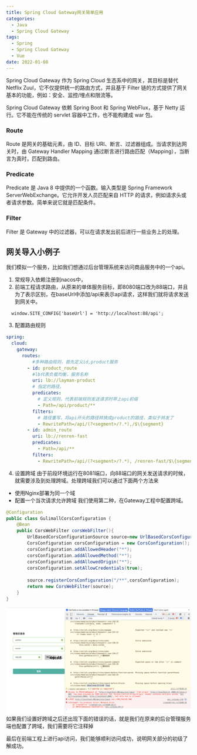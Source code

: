 ```yaml
---
title: Spring Cloud Gateway网关简单应用
categories:
  - Java
  - Spring Cloud Gateway
tags:
  - Spring
  - Spring Cloud Gateway
  - Vue
date: 2022-01-08
---
```


Spring Cloud Gateway 作为 Spring Cloud 生态系中的网关，其目标是替代 Netflix Zuul，它不仅提供统一的路由方式，并且基于 Filter 链的方式提供了网关基本的功能，例如：安全、监控/埋点和限流等。 

Spring Cloud Gateway 依赖 Spring Boot 和 Spring WebFlux，基于 Netty 运行。它不能在传统的 servlet 容器中工作，也不能构建成 war 包。 
### Route
Route 是网关的基础元素，由 ID、目标 URI、断言、过滤器组成。当请求到达网关时，由 Gateway Handler Mapping 通过断言进行路由匹配（Mapping），当断言为真时，匹配到路由。
### Predicate
Predicate 是 Java 8 中提供的一个函数。输入类型是 Spring Framework ServerWebExchange。它允许开发人员匹配来自 HTTP 的请求，例如请求头或者请求参数。简单来说它就是匹配条件。
### Filter
Filter 是 Gateway 中的过滤器，可以在请求发出前后进行一些业务上的处理。

## 网关导入小例子
我们模拟一个服务，比如我们想通过后台管理系统来访问商品服务中的一个api。


1. 常规导入依赖注册到nacos中，
2. 前端工程请求路由，从原来的单体服务目标，即8080端口改为88端口，并且为了表示区别，在baseUrl中添加/api来表示api请求，这样我们就将请求发送到网关中。
```Vue
  window.SITE_CONFIG['baseUrl'] = 'http://localhost:88/api';
```
3. 配置路由规则
```yml
spring:
  cloud:
    gateway:
      routes:
          #多种路由规则，首先定义id,product服务
        - id: product_route
          #lb代表负载均衡，服务名称
          uri: lb://layman-product
          # 指定的路径，
          predicates:
            # 定义规则，代表前端规则发送请求时带上api前缀
            - Path=/api/product/**
          filters:
            # 路径重写，将api开头的路径转换成product的路径，类似于转发了
            - RewritePath=/api/(?<segment>/?.*),/$\{segment}
        - id: admin_route
          uri: lb://renren-fast
          predicates:
            - Path=/api/**
          filters:
            - RewritePath=/api/(?<segment>/?.*), /renren-fast/$\{segment}
```
4. 设置跨域
由于前段环境运行在8081端口，向88端口的网关发送请求的时候，就需要涉及到处理跨域。处理跨域我们可以通过下面两个方法来
  * 使用Nginx部署为同一个域
  * 配置一个当次请求允许跨域
我们使用第二种，在Gateway工程中配置跨域。

```Java
@Configuration
public class GulimallCorsConfiguration {
    @Bean
    public CorsWebFilter corsWebFilter(){
        UrlBasedCorsConfigurationSource source=new UrlBasedCorsConfigurationSource();
        CorsConfiguration corsConfiguration = new CorsConfiguration();
        corsConfiguration.addAllowedHeader("*");
        corsConfiguration.addAllowedMethod("*");
        corsConfiguration.addAllowedOrigin("*");
        corsConfiguration.setAllowCredentials(true);

        source.registerCorsConfiguration("/**",corsConfiguration);
        return new CorsWebFilter(source);
    }
}
```
![0001](/subject/layman-cloud/cloud4.png)
如果我们设置好跨域之后还出现下面的错误的话，就是我们在原来的后台管理服务端也配置了跨域，我们需要将它注释掉

最后在前端工程上进行api访问，我们能够顺利访问成功，说明网关部分的初级了解成功。